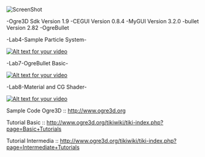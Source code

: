 ![ScreenShot](https://github.com/bagidea/Ogre3DBasic/blob/master/show.png)

-Ogre3D Sdk Version 1.9
-CEGUI Version 0.8.4
-MyGUI Version 3.2.0
-bullet Version 2.82
-OgreBullet

-Lab4-Sample Particle System-

[![Alt text for your video](http://img.youtube.com/vi/Xqv42h3HvZw/0.jpg)](https://www.youtube.com/watch?v=Xqv42h3HvZw)

-Lab7-OgreBullet Basic-

[![Alt text for your video](http://img.youtube.com/vi/CvinYakBkBk/0.jpg)](https://www.youtube.com/watch?v=CvinYakBkBk)

-Lab8-Material and CG Shader-

[![Alt text for your video](http://img.youtube.com/vi/9QHbhDRI_bI/0.jpg)](https://www.youtube.com/watch?v=9QHbhDRI_bI)

Sample Code Ogre3D :: http://www.ogre3d.org

Tutorial Basic :: http://www.ogre3d.org/tikiwiki/tiki-index.php?page=Basic+Tutorials

Tutorial Intermedia :: http://www.ogre3d.org/tikiwiki/tiki-index.php?page=Intermediate+Tutorials